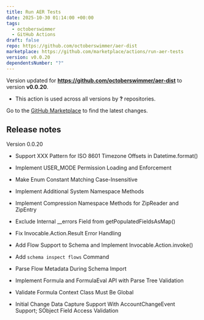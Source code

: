 ```yaml
---
title: Run AER Tests
date: 2025-10-30 01:14:00 +00:00
tags:
  - octoberswimmer
  - GitHub Actions
draft: false
repo: https://github.com/octoberswimmer/aer-dist
marketplace: https://github.com/marketplace/actions/run-aer-tests
version: v0.0.20
dependentsNumber: "?"
---
```



Version updated for **https://github.com/octoberswimmer/aer-dist** to version **v0.0.20**.
- This action is used across all versions by **?** repositories.

Go to the [GitHub Marketplace](https://github.com/marketplace/actions/run-aer-tests) to find the latest changes.

## Release notes

Version 0.0.20

- Support XXX Pattern for ISO 8601 Timezone Offsets in Datetime.format()

- Implement USER_MODE Permission Loading and Enforcement

- Make Enum Constant Matching Case-Insensitive

- Implement Additional System Namespace Methods

- Implement Compression Namespace Methods for ZipReader and ZipEntry

- Exclude Internal __errors Field from getPopulatedFieldsAsMap()

- Fix Invocable.Action.Result Error Handling

- Add Flow Support to Schema and Implement Invocable.Action.invoke()

- Add `schema inspect flows` Command

- Parse Flow Metadata During Schema Import

- Implement Formula and FormulaEval API with Parse Tree Validation

- Validate Formula Context Class Must Be Global

- Initial Change Data Capture Support With AccountChangeEvent Support;
  SObject Field Access Validation
